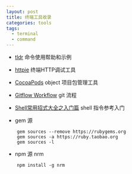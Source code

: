 ```yaml
---
layout: post
title: 终端工具收录
categories: tools
tags:
  - terminal
  - command
---
```


* [tldr](http://tldr-pages.github.io/) 命令使用帮助和示例

* [httpie](https://github.com/jkbrzt/httpie)	终端HTTP调试工具

* [CocoaPods](http://guides.cocoapods.org/using/using-cocoapods.html) object 项目包管理工具

* [Gitflow Workflow](http://blog.csdn.net/happydeer/article/details/17618935) git 流程

* [Shell常用招式大全之入门篇](https://segmentfault.com/a/1190000002924882) shell 指令参考入门

* gem 源
```
	gem sources --remove https://rubygems.org
	gem sources -a https://ruby.taobao.org
	gem sources -l
```

* npm 源 nrm
```
	npm install -g nrm
```
